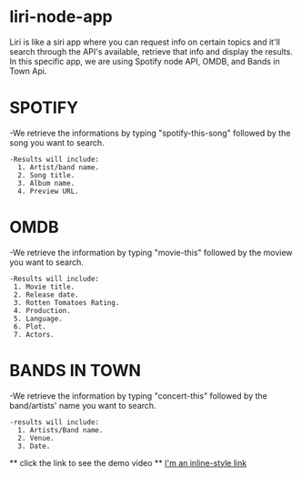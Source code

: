 # liri-node-app

Liri is like a siri app where you can request info on certain topics and it'll search through the API's available, retrieve that info and display the results. In this specific app, we are using Spotify node API, OMDB, and Bands in Town Api.

# SPOTIFY
  -We retrieve the informations by typing "spotify-this-song" followed by the song you want to search.

    -Results will include:
      1. Artist/band name.
      2. Song title.
      3. Album name.
      4. Preview URL.
  
 # OMDB
   -We retrieve the information by typing "movie-this" followed by the moview you want to search.
      
    -Results will include:
     1. Movie title.
     2. Release date.
     3. Rotten Tomatoes Rating.
     4. Production.
     5. Language.
     6. Plot.
     7. Actors.
      
# BANDS IN TOWN
  -We retrieve the information by typing "concert-this" followed by the band/artists' name you want to search.
  
    -results will include:
      1. Artists/Band name.
      2. Venue.
      3. Date.
      
   ** click the link to see the demo video **
   [I'm an inline-style link](https://drive.google.com/file/d/1a5ypm9cZQq0LaFoBczYlmH8nGecb29Iy/view?usp=sharing)
